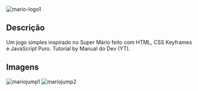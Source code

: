 ![mario-logo1](https://user-images.githubusercontent.com/94557742/206914504-a94a9979-5793-4450-a066-1f8cd03252b1.png)

## Descrição 

Um jogo simples inspirado no Super Mário feito com HTML, CSS Keyframes e JavaScript Puro. Tutorial by Manual do Dev (YT).

## Imagens 

![mariojump1](https://user-images.githubusercontent.com/94557742/206914606-fefdaa5a-49a9-49b9-bf47-413d3db8bd0a.jpeg)
![mariojump2](https://user-images.githubusercontent.com/94557742/206914613-82de63de-2d66-4bad-982c-42b7e58dd7e2.jpeg)
